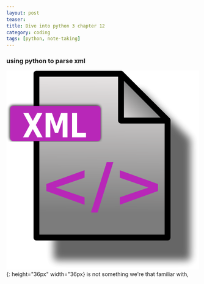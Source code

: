 ```yaml
---
layout: post
teaser:
title: Dive into python 3 chapter 12
category: coding
tags: [python, note-taking]
---
```

### using python to parse xml
![xml]{: height="36px" width="36px} is not something we're that familiar with,





[xml]:../sourcefile/file-icon-xml.png
